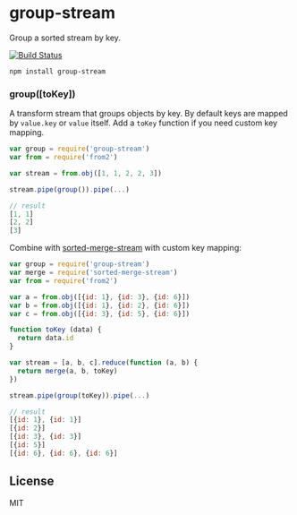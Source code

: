 # group-stream

Group a sorted stream by key.

[![Build Status](https://travis-ci.org/cshum/group-stream.svg?branch=master)](https://travis-ci.org/cshum/group-stream)

```
npm install group-stream
```

### group([toKey])
A transform stream that groups objects by key.
By default keys are mapped by `value.key` or `value` itself. Add a `toKey` function if you need custom key mapping.

```js
var group = require('group-stream')
var from = require('from2')

var stream = from.obj([1, 1, 2, 2, 3])

stream.pipe(group()).pipe(...)

// result
[1, 1]
[2, 2]
[3]
```

Combine with [sorted-merge-stream](https://github.com/cshum/sorted-merge-stream) with custom key mapping:

```js
var group = require('group-stream')
var merge = require('sorted-merge-stream')
var from = require('from2')

var a = from.obj([{id: 1}, {id: 3}, {id: 6}])
var b = from.obj([{id: 1}, {id: 2}, {id: 6}])
var c = from.obj([{id: 3}, {id: 5}, {id: 6}])

function toKey (data) {
  return data.id
}

var stream = [a, b, c].reduce(function (a, b) {
  return merge(a, b, toKey)
})

stream.pipe(group(toKey)).pipe(...)

// result
[{id: 1}, {id: 1}]
[{id: 2}]
[{id: 3}, {id: 3}]
[{id: 5}]
[{id: 6}, {id: 6}, {id: 6}]

```

## License

MIT

